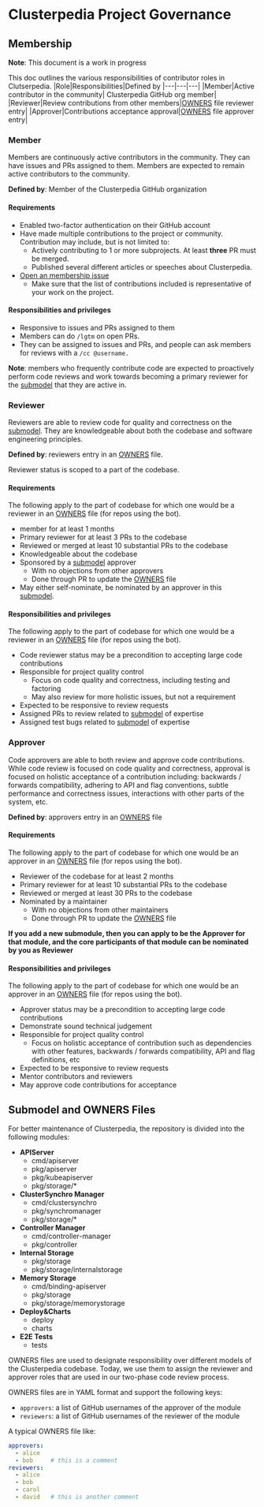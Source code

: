 # Clusterpedia Project Governance
## Membership
**Note**: This document is a work in progress

This doc outlines the various responsibilities of contributor roles in Clutserpedia.
|Role|Responsibilities|Defined by
|---|---|---|
|Member|Active contributor in the community| Clusterpedia GitHub org member|
|Reviewer|Review contributions from other members|[OWNERS](#submodel-and-owners-files) file reviewer entry|
|Approver|Contributions acceptance approval|[OWNERS](#submodel-and-owners-files) file approver entry|

### Member
Members are continuously active contributors in the community. They can have issues and PRs assigned to them.
Members are expected to remain active contributors to the community.

**Defined by**: Member of the Clusterpedia GitHub organization

#### Requirements
* Enabled two-factor authentication on their GitHub account
* Have made multiple contributions to the project or community. Contribution may include, but is not limited to:
    * Actively contributing to 1 or more subprojects. At least **three** PR must be merged.
    * Published several different articles or speeches about Clusterpedia.
* [Open an membership issue](https://github.com/clusterpedia-io/clusterpedia/issues/new?assignees=Iceber&labels=kind%2Fmembership&template=membership-request.md&title=%5BMEMBERSHIP+REQUEST%5D+New+Member+of+Clusterpedia)
    * Make sure that the list of contributions included is representative of your work on the project.

#### Responsibilities and privileges
* Responsive to issues and PRs assigned to them
* Members can do `/lgtm` on open PRs.
* They can be assigned to issues and PRs, and people can ask members for reviews with a `/cc @username.`

**Note**: members who frequently contribute code are expected to proactively perform code reviews and work towards becoming a primary reviewer for the [submodel](#submodel-and-owners-files) that they are active in.

### Reviewer
Reviewers are able to review code for quality and correctness on the [submodel](#submodel-and-owners-files).
They are knowledgeable about both the codebase and software engineering principles.

**Defined by**: reviewers entry in an [OWNERS](#submodel-and-owners-files) file.

Reviewer status is scoped to a part of the codebase.

#### Requirements
The following apply to the part of codebase for which one would be a reviewer in an [OWNERS](#submodel-and-owners-files) file (for repos using the bot).
* member for at least 1 months
* Primary reviewer for at least 3 PRs to the codebase
* Reviewed or merged at least 10 substantial PRs to the codebase
* Knowledgeable about the codebase
* Sponsored by a [submodel](#submodel-and-owners-files) approver
    * With no objections from other approvers
    * Done through PR to update the [OWNERS](#submodel-and-owners-files) file
* May either self-nominate, be nominated by an approver in this [submodel](#submodel-and-owners-files).

#### Responsibilities and privileges
The following apply to the part of codebase for which one would be a reviewer in an [OWNERS](#submodel-and-owners-files) file (for repos using the bot).

* Code reviewer status may be a precondition to accepting large code contributions
* Responsible for project quality control
    * Focus on code quality and correctness, including testing and factoring
    * May also review for more holistic issues, but not a requirement
* Expected to be responsive to review requests
* Assigned PRs to review related to [submodel](#submodel-and-owners-files) of expertise
* Assigned test bugs related to [submodel](#submodel-and-owners-files) of expertise

### Approver
Code approvers are able to both review and approve code contributions. While code review is focused on code quality and correctness, approval is focused on holistic acceptance of a contribution including: backwards / forwards compatibility, adhering to API and flag conventions, subtle performance and correctness issues, interactions with other parts of the system, etc.

**Defined by**: approvers entry in an [OWNERS](#submodel-and-owners-files) file

#### Requirements
The following apply to the part of codebase for which one would be an approver in an [OWNERS](#submodel-and-owners-files) file (for repos using the bot).
* Reviewer of the codebase for at least 2 months
* Primary reviewer for at least 10 substantial PRs to the codebase
* Reviewed or merged at least 30 PRs to the codebase
* Nominated by a maintainer
    * With no objections from other maintainers
    * Done through PR to update the [OWNERS](#submodel-and-owners-files) file

**If you add a new submodule, then you can apply to be the Approver for that module, and the core participants of that module can be nominated by you as Reviewer**

#### Responsibilities and privileges
The following apply to the part of codebase for which one would be an approver in an [OWNERS](#submodel-and-owners-files) file (for repos using the bot).

* Approver status may be a precondition to accepting large code contributions
* Demonstrate sound technical judgement
* Responsible for project quality control
    * Focus on holistic acceptance of contribution such as dependencies with other features, backwards / forwards compatibility, API and flag definitions, etc
* Expected to be responsive to review requests
* Mentor contributors and reviewers
* May approve code contributions for acceptance

## Submodel and OWNERS Files
For better maintenance of Clusterpedia, the repository is divided into the following modules:
* **APIServer**
    * cmd/apiserver
    * pkg/apiserver
    * pkg/kubeapiserver
    * pkg/storage/*
* **ClusterSynchro Manager**
    * cmd/clustersynchro
    * pkg/synchromanager
    * pkg/storage/*
* **Controller Manager**
    * cmd/controller-manager
    * pkg/controller
* **Internal Storage**
    * pkg/storage
    * pkg/storage/internalstorage
* **Memory Storage**
    * cmd/binding-apiserver
    * pkg/storage
    * pkg/storage/memorystorage
* **Deploy&Charts**
    * deploy
    * charts
* **E2E Tests**
    * tests

OWNERS files are used to designate responsibility over different models of the Clusterpedia codebase.
Today, we use them to assign the reviewer and approver roles that are used in our two-phase code review process.

OWNERS files are in YAML format and support the following keys:
* `approvers`: a list of GitHub usernames of the approver of the module
* `reviewers`: a list of GitHub usernames of the reviewer of the module

A typical OWNERS file like:
```yaml
approvers:
  - alice
  - bob     # this is a comment
reviewers:
  - alice
  - bob
  - carol
  - david   # this is another comment
```
